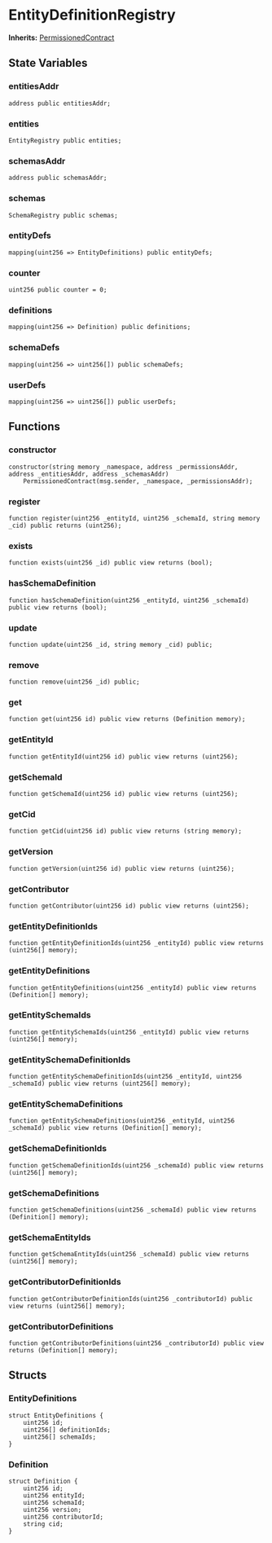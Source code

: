 # EntityDefinitionRegistry
**Inherits:**
[PermissionedContract](/contracts/PermissionedContract#41)


## State Variables
### entitiesAddr

```solidity
address public entitiesAddr;
```


### entities

```solidity
EntityRegistry public entities;
```


### schemasAddr

```solidity
address public schemasAddr;
```


### schemas

```solidity
SchemaRegistry public schemas;
```


### entityDefs

```solidity
mapping(uint256 => EntityDefinitions) public entityDefs;
```


### counter

```solidity
uint256 public counter = 0;
```


### definitions

```solidity
mapping(uint256 => Definition) public definitions;
```


### schemaDefs

```solidity
mapping(uint256 => uint256[]) public schemaDefs;
```


### userDefs

```solidity
mapping(uint256 => uint256[]) public userDefs;
```


## Functions
### constructor


```solidity
constructor(string memory _namespace, address _permissionsAddr, address _entitiesAddr, address _schemasAddr)
    PermissionedContract(msg.sender, _namespace, _permissionsAddr);
```

### register


```solidity
function register(uint256 _entityId, uint256 _schemaId, string memory _cid) public returns (uint256);
```

### exists


```solidity
function exists(uint256 _id) public view returns (bool);
```

### hasSchemaDefinition


```solidity
function hasSchemaDefinition(uint256 _entityId, uint256 _schemaId) public view returns (bool);
```

### update


```solidity
function update(uint256 _id, string memory _cid) public;
```

### remove


```solidity
function remove(uint256 _id) public;
```

### get


```solidity
function get(uint256 id) public view returns (Definition memory);
```

### getEntityId


```solidity
function getEntityId(uint256 id) public view returns (uint256);
```

### getSchemaId


```solidity
function getSchemaId(uint256 id) public view returns (uint256);
```

### getCid


```solidity
function getCid(uint256 id) public view returns (string memory);
```

### getVersion


```solidity
function getVersion(uint256 id) public view returns (uint256);
```

### getContributor


```solidity
function getContributor(uint256 id) public view returns (uint256);
```

### getEntityDefinitionIds


```solidity
function getEntityDefinitionIds(uint256 _entityId) public view returns (uint256[] memory);
```

### getEntityDefinitions


```solidity
function getEntityDefinitions(uint256 _entityId) public view returns (Definition[] memory);
```

### getEntitySchemaIds


```solidity
function getEntitySchemaIds(uint256 _entityId) public view returns (uint256[] memory);
```

### getEntitySchemaDefinitionIds


```solidity
function getEntitySchemaDefinitionIds(uint256 _entityId, uint256 _schemaId) public view returns (uint256[] memory);
```

### getEntitySchemaDefinitions


```solidity
function getEntitySchemaDefinitions(uint256 _entityId, uint256 _schemaId) public view returns (Definition[] memory);
```

### getSchemaDefinitionIds


```solidity
function getSchemaDefinitionIds(uint256 _schemaId) public view returns (uint256[] memory);
```

### getSchemaDefinitions


```solidity
function getSchemaDefinitions(uint256 _schemaId) public view returns (Definition[] memory);
```

### getSchemaEntityIds


```solidity
function getSchemaEntityIds(uint256 _schemaId) public view returns (uint256[] memory);
```

### getContributorDefinitionIds


```solidity
function getContributorDefinitionIds(uint256 _contributorId) public view returns (uint256[] memory);
```

### getContributorDefinitions


```solidity
function getContributorDefinitions(uint256 _contributorId) public view returns (Definition[] memory);
```

## Structs
### EntityDefinitions

```solidity
struct EntityDefinitions {
    uint256 id;
    uint256[] definitionIds;
    uint256[] schemaIds;
}
```

### Definition

```solidity
struct Definition {
    uint256 id;
    uint256 entityId;
    uint256 schemaId;
    uint256 version;
    uint256 contributorId;
    string cid;
}
```

